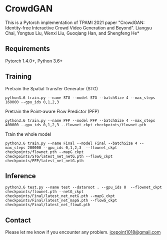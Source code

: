 # CrowdGAN
This is a Pytorch implementation of TPAMI 2021 paper "CrowdGAN: Identity-free Interactive Crowd Video Generation and Beyond".
Liangyu Chai, Yongtuo Liu, Wenxi Liu, Guoqiang Han, and Shengfeng He*

## Requirements
Pytorch 1.4.0+, Python 3.6+

## Training
Pretrain the Spatial Transfer Generator (STG)
```shell
python3.6 train.py --name STG --model STG --batchSize 4 --max_steps 160000 --gpu_ids 0,1,2,3
```
Pretrain the Point-aware Flow Predictor (PFP)
```shell
python3.6 train.py --name PFP --model PFP --batchSize 4 --max_steps 400000 --gpu_ids 0,1,2,3 --flownet_ckpt checkpoints/flownet.pth
```
Train the whole model
```shell
python3.6 train.py --name Final --model Final --batchSize 4 --max_steps 200000 --gpu_ids 0,1,2,3  --flownet_ckpt checkpoints/flownet.pth --mapG_ckpt checkpoints/STG/latest_net_netG.pth --flowG_ckpt checkpoints/PFP/latest_net_netG.pth
```

## Inference
```shell
python3.6 test.py --name test --dataroot . --gpu_ids 0  --flownet_ckpt checkpoints/flownet.pth --netG_ckpt checkpoints/Final/latest_net_netG.pth --mapG_ckpt checkpoints/Final/latest_net_mapG.pth --flowG_ckpt checkpoints/Final/latest_net_flowG.pth
```
## Contact

Please let me know if you encounter any problem. [icepoint1018@gmail.com](icepoint1018@gmail.com)

